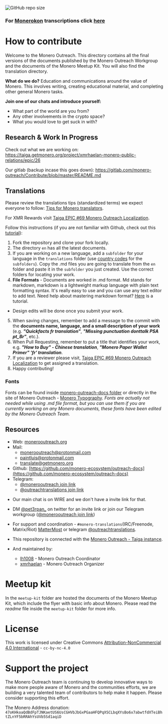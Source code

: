![GitHub repo size](https://img.shields.io/github/repo-size/monero-ecosystem/outreach-docs.svg)

### For [Monerokon](https://www.youtube.com/playlist?list=PLsSYUeVwrHBkJHJg_l2uDgbicDJ1PmAVW) transcriptions click [here](https://github.com/monero-ecosystem/outreach-docs/tree/master/monero-outreach-docs/en/transcriptions/)

# How to contribute

Welcome to the Monero Outreach. This directory contains all the final versions of the documents published by the Monero Outreach Workgroup and the documents of the Monero Meetup Kit. You will also find the translation directory. 

**What do we do?**
Education and communications around the value of Monero. This involves writing, creating educational material, and completing other general Monero tasks.

**Join one of our chats and introduce yourself:**
- What part of the world are you from?
- Any other involvements in the crypto space?
- What you would love to get suck in with?

## Research & Work In Progress

Check out what we are working on: https://taiga.getmonero.org/project/xmrhaelan-monero-public-relations/epic/26

Our gitlab (backup incase this goes down): https://gitlab.com/monero-outreach/Contribute/blob/master/README.md

## Translations

Please review the translations tips (standardized terms) we expect everyone to follow: [Tips for Monero translators](https://github.com/monero-ecosystem/monero-translations/blob/master/translation-tips.md).

For XMR Rewards visit [Taiga EPIC #69 Monero Outreach Localization](https://taiga.getmonero.org/project/xmrhaelan-monero-public-relations/epic/69).


Follow this instructions (if you are not familiar with Github, check out this [tutorial](https://guides.github.com/activities/hello-world/)):

1. Fork the repository and clone your fork locally.
2. The directory `en` has all the latest documents.
3. If you are working on a new language, add a `subfolder` for your language in the `translations` folder (use [country codes](https://wiki.openstreetmap.org/wiki/Nominatim/Country_Codes) for the `subfolders`). Copy the .md files you are going to translate from the `en` folder and paste it in the `subfolder` you just created. Use the correct folders for locating your work.
4. **File Formats** - Documents are worked in .md format. Md stands for markdown, markdown is a lightweight markup language with plain text formatting syntax. It's really easy to use and you can use any text editor to add text. Need help about mastering markdown format? [Here](https://guides.github.com/features/mastering-markdown/) is a tutorial.
 - Design edits will be done once you submit your work.
5. When saving changes, remember to add a message to the commit with the **documents name, language, and a small description of your work** (e.g. **_"Quickfacts fr translation"_**, **_"Missing punctuation donttalk PSA pt_Br"_**, etc.).
6. When Pull Requesting, remember to put a title that identifies your work, e.g. _**"How to Buy" - Chinese translation**_, _**"Monero Paper Wallet Primer" 'fr' translation**_.
7. If you are a reviewer please visit, [Taiga EPIC #69 Monero Outreach Localization](https://taiga.getmonero.org/project/xmrhaelan-monero-public-relations/epic/69) to get assigned a translation.
8. Happy contributing! 

### Fonts

Fonts can be found inside [monero-outreach-docs folder](https://github.com/monero-ecosystem/outreach-docs/tree/master/monero-outreach-docs/fonts/monero%20fonts) or directly in the site of Monero Outreach - [Monero Typography](https://www.monerooutreach.org/monero-typography.php). _Fonts are actually not needed while using .md file format, but you can use them if you are currently working on any Monero documents, these fonts have been edited by the Monero Outreach Team._

## Resources
- Web: [monerooutreach.org](https://www.monerooutreach.org/)
- Mail: 
   - [monerooutreach@protonmail.com](mailto:monerooutreach@protonmail.com)
   - [paintluis@protonmail.com](mailto:paintluis@protonmail.com)
   - [translate@getmonero.org](mailto:translate@getmonero.org.)
- Github: [https://github.com/monero-ecosystem/outreach-docs](https://github.com/monero-ecosystem/outreach-docs)
- Telegram: 
  - [@monerooutreach join link](https://t.me/monerooutreach)
  - [@outreachtranslations join link](https://t.me/outreachtranslations)

* Our main chat is on WIRE and we don't have a invite link for that.

- DM [@pet3rpan_](https://twitter.com/pet3rpan_) on twitter for an invite link or join our Telegram workgroup ([@monerooutreach join link](https://t.me/monerooutreach))

- For support and coordination - `#monero-translations`(IRC/Freenode, Matrix/Riot) [MatterMost](https://mattermost.getmonero.org/monero/channels/monero-translations) or telegram [@outreachtranslations](https://t.me/outreachtranslations).
- This repository is connected with the [Monero Outreach - Taiga instance](https://taiga.getmonero.org/project/xmrhaelan-monero-public-relations/).
- And maintained by:
   - [lh1008](https://github.com/lh1008) - Monero Outreach Coordinator
   - [xmrhaelan](https://github.com/xmrhaelan) - Monero Outreach Organizer

# Meetup kit
In the `meetup-kit` folder are hosted the documents of the Monero Meetup Kit, which include the flyer with basic info about Monero. Please read the *readme* file inside the `meetup-kit` folder for more info.

# License

This work is licensed under Creative Commons [Attribution-NonCommercial 4.0 International](https://creativecommons.org/licenses/by-nc/4.0/) - `cc-by-nc-4.0`

# Support the project

The Monero Outreach team is continuing to develop innovative ways to make more people aware of Monero and the communities efforts, we are building a very talented team of contributors to help make it happen. Please consider supporting this effort.

The Monero Address donation:
`47oKHkoaQdBdFpTJNKaetUS6UsCGHVbJbGxPGaaHFQPqXSCLbqXYsBo6x7abwtfdXTeiBhtZLnYF5bRRAhYsUVb5Sd1aqiD`
